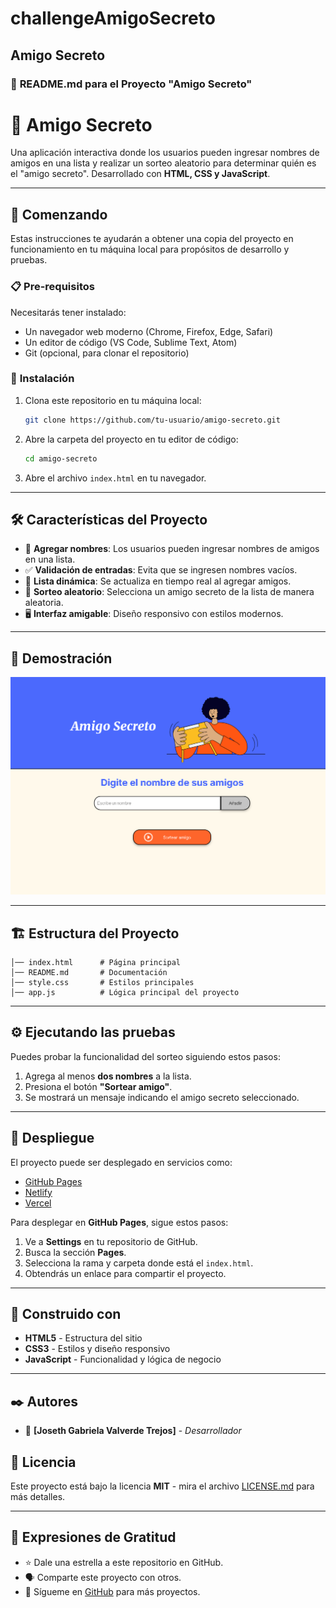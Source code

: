 # challengeAmigoSecreto
**Amigo Secreto**
---

### 📌 **README.md para el Proyecto "Amigo Secreto"**
# 🎁 Amigo Secreto

Una aplicación interactiva donde los usuarios pueden ingresar nombres de amigos en una lista y realizar un sorteo aleatorio para determinar quién es el "amigo secreto". Desarrollado con **HTML, CSS y JavaScript**.

---

## 🚀 Comenzando

Estas instrucciones te ayudarán a obtener una copia del proyecto en funcionamiento en tu máquina local para propósitos de desarrollo y pruebas.

### 📋 **Pre-requisitos**
Necesitarás tener instalado:
- Un navegador web moderno (Chrome, Firefox, Edge, Safari)
- Un editor de código (VS Code, Sublime Text, Atom)
- Git (opcional, para clonar el repositorio)

### 🔧 **Instalación**
1. Clona este repositorio en tu máquina local:
   ```bash
   git clone https://github.com/tu-usuario/amigo-secreto.git
   ```
2. Abre la carpeta del proyecto en tu editor de código:
   ```bash
   cd amigo-secreto
   ```
3. Abre el archivo `index.html` en tu navegador.

---

## 🛠️ **Características del Proyecto**
- 📌 **Agregar nombres**: Los usuarios pueden ingresar nombres de amigos en una lista.
- ✅ **Validación de entradas**: Evita que se ingresen nombres vacíos.
- 📜 **Lista dinámica**: Se actualiza en tiempo real al agregar amigos.
- 🎲 **Sorteo aleatorio**: Selecciona un amigo secreto de la lista de manera aleatoria.
- 🖥️ **Interfaz amigable**: Diseño responsivo con estilos modernos.

---

## 📸 **Demostración**
![Vista previa del proyecto](assets/demo.png)

---

## 🏗 **Estructura del Proyecto**
```
│── index.html      # Página principal
│── README.md       # Documentación
│── style.css       # Estilos principales
│── app.js          # Lógica principal del proyecto
```

---

## ⚙️ **Ejecutando las pruebas**
Puedes probar la funcionalidad del sorteo siguiendo estos pasos:
1. Agrega al menos **dos nombres** a la lista.
2. Presiona el botón **"Sortear amigo"**.
3. Se mostrará un mensaje indicando el amigo secreto seleccionado.

---

## 🚀 **Despliegue**
El proyecto puede ser desplegado en servicios como:
- [GitHub Pages](https://pages.github.com/)
- [Netlify](https://www.netlify.com/)
- [Vercel](https://vercel.com/)

Para desplegar en **GitHub Pages**, sigue estos pasos:
1. Ve a **Settings** en tu repositorio de GitHub.
2. Busca la sección **Pages**.
3. Selecciona la rama y carpeta donde está el `index.html`.
4. Obtendrás un enlace para compartir el proyecto.

---

## 🔧 **Construido con**
- **HTML5** - Estructura del sitio
- **CSS3** - Estilos y diseño responsivo
- **JavaScript** - Funcionalidad y lógica de negocio

---

## ✒️ **Autores**
- 👤 **[Joseth Gabriela Valverde Trejos]** - _Desarrollador_




## 📄 **Licencia**
Este proyecto está bajo la licencia **MIT** - mira el archivo [LICENSE.md](LICENSE.md) para más detalles.

---

## 🎁 **Expresiones de Gratitud**
- ⭐ Dale una estrella a este repositorio en GitHub.
- 🗣️ Comparte este proyecto con otros.
- 📢 Sígueme en [GitHub](https://github.com/gaby0398/gaby0304) para más proyectos.
```


